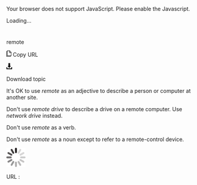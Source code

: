 Your browser does not support JavaScript. Please enable the Javascript.

Loading...

# 

remote

![Copy URL](remote_files/Copy.png)
Copy URL

![Download](remote_files/Download.png)

Download topic

It's OK to use *remote* as an adjective to describe a person or computer at another site. 

Don't use *remote drive* to describe a drive on a remote computer. Use *network drive* instead.

Don't use *remote* as a verb.

Don't use *remote* as a noun except to refer to a remote-control device.

![In progress](remote_files/activity-large.gif)

URL :
